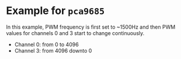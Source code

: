 # Example for `pca9685`

In this example, PWM frequency is first set to ~1500Hz
and then PWM values for channels 0 and 3 start to change
continuously.

 - Channel 0: from 0 to 4096
 - Channel 3: from 4096 downto 0
